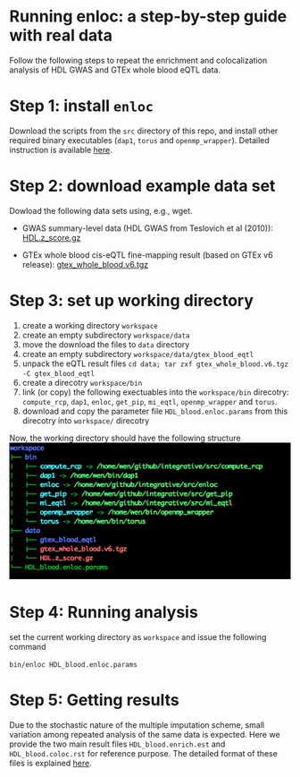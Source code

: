 # Running enloc: a step-by-step guide with real data

Follow the following steps to repeat the enrichment and colocalization analysis of HDL GWAS and GTEx whole blood eQTL data. 


# Step 1: install ```enloc```

Download the scripts from the ```src``` directory of this repo, and install other required binary executables (```dap1```, ```torus``` and ```openmp_wrapper```). Detailed instruction is available [here](../src/).


# Step 2: download example data set

Dowload the following data sets using, e.g., wget.

* GWAS summary-level data (HDL GWAS from Teslovich et al (2010)): [HDL.z_score.gz](http://www-personal.umich.edu/~xwen/download/gwas_hdl/HDL.z_score.gz)

* GTEx whole blood cis-eQTL fine-mapping result (based on GTEx v6 release): [gtex_whole_blood.v6.tgz](http://www-personal.umich.edu/~xwen/download/gtex_whole_blood.v6.tgz)


# Step 3: set up working directory

1. create a working directory ```workspace```
2. create an empty subdirectory ```workspace/data```
3. move the download the files to ```data``` directory
4. create an empty subdirectory ```workspace/data/gtex_blood_eqtl```
5. unpack the eQTL result files
        ```
         cd data;
         tar zxf gtex_whole_blood.v6.tgz -C gtex_blood_eqtl
        ```
6. create a direcotry ```workspace/bin```
7. link (or copy) the following exectuables into the ```workspace/bin``` direcotry: ```compute_rcp```, ```dap1```,  ```enloc```,  ```get_pip```,  ```mi_eqtl```,  ```openmp_wrapper``` and  ```torus```.
8. download and copy the parameter file ```HDL_blood.enloc.params``` from this direcotry into ```workspace/``` direcotry

Now, the working directory should have the following structure
![direcotry_tree](directory_tree.png)

# Step 4: Running analysis

set the current working directory as  ```workspace``` and issue the following command

```bin/enloc HDL_blood.enloc.params```

# Step 5: Getting results

Due to the stochastic nature of the multiple imputation scheme, small variation among repeated analysis of the same data is expected. Here we provide the two main result files ```HDL_blood.enrich.est``` and ```HDL_blood.coloc.rst``` for reference purpose. The detailed format of these files is explained [here](../src/).

